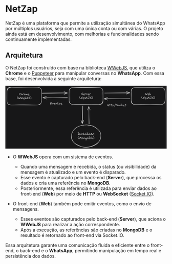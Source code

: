 # NetZap

NetZap é uma plataforma que permite a utilização simultânea do WhatsApp por múltiplos usuários, seja com uma única conta ou com várias. O projeto ainda está em desenvolvimento, com melhorias e funcionalidades sendo continuamente implementadas.

## Arquitetura

O NetZap foi construído com base na biblioteca [WWebJS](https://github.com/pedroslopez/whatsapp-web.js), que utiliza o **Chrome** e o [Puppeteer](https://pptr.dev/) para manipular conversas no **WhatsApp**. Com essa base, foi desenvolvida a seguinte arquitetura:

![Simples Arquitetura do NetZap](./.github/media/netzap-simples-arquitetura.jpg)

- O **WWebJS** opera com um sistema de eventos.
	- Quando uma mensagem é recebida, o status (ou visibilidade) da mensagem é atualizado e um evento é disparado.
	- Esse evento é capturado pelo back-end (**Server**), que processa os dados e cria uma referência no **MongoDB**.
	- Posteriormente, essa referência é utilizada para enviar dados ao front-end (**Web**) por meio de **HTTP** ou **WebSocket** ([Socket.IO](https://socket.io/)).

- O front-end (**Web**) também pode emitir eventos, como o envio de mensagens.
	- Esses eventos são capturados pelo back-end (**Server**), que aciona o **WWebJS** para realizar a ação correspondente.
	- Após a execução, as referências são criadas no **MongoDB** e o resultado é retornado ao front-end via Socket.IO.

Essa arquitetura garante uma comunicação fluida e eficiente entre o front-end, o back-end e o **WhatsApp**, permitindo manipulação em tempo real e persistência dos dados.
